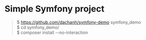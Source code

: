 <h1>Simple Symfony project</h1>


> $ https://github.com/dachanh/symfony-demo symfony_demo <br>
> $ cd symfony_demo/ <br>
> $ composer install --no-interaction <br>
